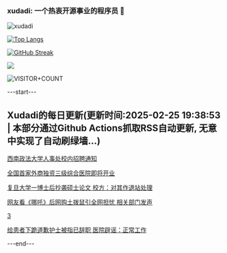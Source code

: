 ### xudadi: 一个热衷开源事业的程序员 👋

![xudadi](https://github-readme-stats-git-masterorgs-github-readme-stats-team.vercel.app/api?username=xudadi)

[![Top Langs](https://github-readme-stats.vercel.app/api/top-langs/?username=xudadi)](https://github.com/anuraghazra/github-readme-stats)

[![GitHub Streak](https://streak-stats.demolab.com?user=xudadi&locale=zh_Hans)](https://git.io/streak-stats)

![](https://raw.githubusercontent.com/xudadi/xudadi/main/assets/github-contribution-grid-snake.svg)

![VISITOR+COUNT](https://komarev.com/ghpvc/?username=xudadi&label=VISITOR+COUNT)


---start---

## Xudadi的每日更新(更新时间:2025-02-25 19:38:53 | 本部分通过Github Actions抓取RSS自动更新, 无意中实现了自动刷绿墙...)

[西南政法大学人事处校内招聘通知](https://www.gongkaoleida.com/article/2299881)

[全国首家外商独资三级综合医院即将开业](https://m.163.com/news/article/JP6QTH8K0514BE2Q.html)

[复旦大学一博士后抄袭硕士论文 校方：对其作退站处理](https://m.163.com/news/article/JP8BP7K70512D3VJ.html)

[网友看《哪吒》后网购土拨鼠引全网担忧 相关部门发声](https://m.163.com/news/article/JP8D1CJB053469KO.html)

[3](https://m.163.com/touch/news/sub/domestic)

[给患者下跪道歉护士被指已辞职 医院辟谣：正常工作](https://m.163.com/news/article/JP8AIJI2053469M5.html)

---end---

